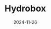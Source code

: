 ---  
layout: startup_page  
title: "Hydrobox"  
id: "hydrobox.africa"  
permalink: "/hydroboxhydrobox.africa11262024/"  
website: "http://www.hydrobox.africa/"  
funding_round: "Debt"  
funding_amount: "$9M"  
investors: "FMO, EDFI Management Company"  
about: "Hydrobox builds, owns, and operates mini-grids in underserved regions of Africa, providing reliable and affordable electricity through containerized hydro power plants. These mini-grids serve a mix of anchor clients, small businesses, and households, utilizing IoT technology for remote monitoring and management. The company aims to expand access to clean energy across the continent."  
markets: "Clean Energy, Renewable Energy"  
hq: "Nairobi, Kenya"  
founded_year: "2018"  
linkedin: "https://www.linkedin.com/company/hydrobox"  
twitter: ""  
instagram: ""  
facebook: "https://www.facebook.com/hydroboxgroup"  
crunchbase: "https://www.crunchbase.com/organization/hydrobox?utm_source=linkedin&utm_medium=referral&utm_campaign=linkedin_companies&utm_content=profile_cta_anon&trk=funding_crunchbase"  
pitchbook: "https://pitchbook.com/profiles/company/522690-31"  

date_display: "26-Nov-2024"  
date: "2024-11-26"

# SEO Optimization  
meta_title: "Hydrobox - Debt Funding ($9M)"  
meta_description: "Hydrobox, Hydrobox builds, owns, and operates mini-grids in underserved regions of Africa, providing reliable and affordable electricity through containerized h..."  
meta_keywords: "Hydrobox, Clean Energy, Renewable Energy, Debt funding"  
canonical_url: "https://startup.projectstartups.com/hydroboxhydrobox.africa11262024/"  
---